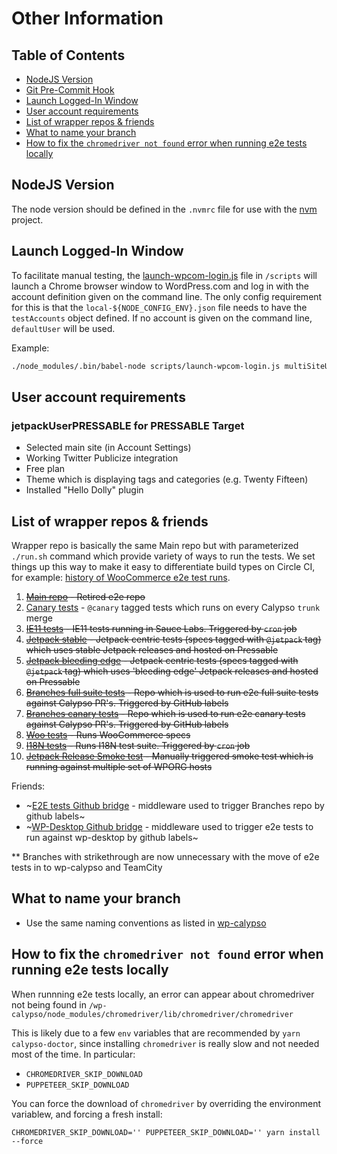 # Other Information

## Table of Contents

- [NodeJS Version](#nodejs-version)
- [Git Pre-Commit Hook](#git-pre-commit-hook)
- [Launch Logged-In Window](#launch-logged-in-window)
- [User account requirements](#user-account-requirements)
- [List of wrapper repos & friends](#list-of-wrapper-repos--friends)
- [What to name your branch](#what-to-name-your-branch)
- [How to fix the `chromedriver not found` error when running e2e tests locally](#how-to-fix-the-chromedriver-not-found-error-when-running-e2e-tests-locally)

## NodeJS Version

The node version should be defined in the `.nvmrc` file for use with the [nvm](https://github.com/creationix/nvm) project.

## Launch Logged-In Window

To facilitate manual testing, the [launch-wpcom-login.js](/scripts/launch-wpcom-login.js) file in `/scripts` will launch a Chrome browser window to WordPress.com and log in with the account definition given on the command line. The only config requirement for this is that the `local-${NODE_CONFIG_ENV}.json` file needs to have the `testAccounts` object defined. If no account is given on the command line, `defaultUser` will be used.

Example:

```bash
./node_modules/.bin/babel-node scripts/launch-wpcom-login.js multiSiteUser
```

## User account requirements

### jetpackUserPRESSABLE for PRESSABLE Target

- Selected main site (in Account Settings)
- Working Twitter Publicize integration
- Free plan
- Theme which is displaying tags and categories (e.g. Twenty Fifteen)
- Installed "Hello Dolly" plugin

## List of wrapper repos & friends

Wrapper repo is basically the same Main repo but with parameterized `./run.sh` command which provide variety of ways to run the tests. We set things up this way to make it easy to differentiate build types on Circle CI, for example: [history of WooCommerce e2e test runs](https://circleci.com/build-insights/gh/Automattic/wp-e2e-tests-woocommerce/master).

1. ~~[Main repo](https://github.com/Automattic/wp-e2e-tests) - Retired e2e repo~~
1. [Canary tests](https://github.com/Automattic/wp-e2e-tests-canary) - `@canary` tagged tests which runs on every Calypso `trunk` merge
1. ~~[IE11 tests](https://github.com/Automattic/wp-e2e-tests-ie11) - IE11 tests running in Sauce Labs. Triggered by `cron` job~~
1. ~~[Jetpack stable](https://github.com/Automattic/wp-e2e-tests-jetpack) - Jetpack centric tests (specs tagged with `@jetpack` tag) which uses stable Jetpack releases and hosted on Pressable~~
1. ~~[Jetpack bleeding edge](https://github.com/Automattic/wp-e2e-tests-jetpack-be) - Jetpack centric tests (specs tagged with `@jetpack` tag) which uses 'bleeding edge' Jetpack releases and hosted on Pressable~~
1. ~~[Branches full suite tests](https://github.com/Automattic/wp-e2e-tests-for-branches) - Repo which is used to run e2e full suite tests against Calypso PR's. Triggered by GitHub labels~~
1. ~~[Branches canary tests](https://github.com/Automattic/wp-e2e-canary-for-branches) - Repo which is used to run e2e canary tests against Calypso PR's. Triggered by GitHub labels~~
1. ~~[Woo tests](https://github.com/Automattic/wp-e2e-tests-woocommerce) - Runs WooCommerce specs~~
1. ~~[I18N tests](https://github.com/Automattic/wp-e2e-tests-i18n) - Runs I18N test suite. Triggered by `cron` job~~
1. ~~[Jetpack Release Smoke test](https://github.com/Automattic/wp-e2e-tests-jetpack-smoke) - Manually triggered smoke test which is running against multiple set of WPORG hosts~~

Friends:

- ~[E2E tests Github bridge](https://github.com/Automattic/wp-e2e-tests-gh-bridge) - middleware used to trigger Branches repo by github labels~
- ~[WP-Desktop Github bridge](https://github.com/Automattic/wp-desktop-gh-bridge) - middleware used to trigger e2e tests to run against wp-desktop by github labels~

\*\* Branches with strikethrough are now unnecessary with the move of e2e tests in to wp-calypso and TeamCity

## What to name your branch

- Use the same naming conventions as listed in [wp-calypso](https://github.com/Automattic/wp-calypso/blob/HEAD/docs/git-workflow.md#branch-naming-scheme)

## How to fix the `chromedriver not found` error when running e2e tests locally

When runnning e2e tests locally, an error can appear about chromedriver not being found in `/wp-calypso/node_modules/chromedriver/lib/chromedriver/chromedriver`

This is likely due to a few `env` variables that are recommended by `yarn calypso-doctor`, since installing `chromedriver` is really slow and not needed most of the time. In particular:

- `CHROMEDRIVER_SKIP_DOWNLOAD`
- `PUPPETEER_SKIP_DOWNLOAD`

You can force the download of `chromedriver` by overriding the environment variablew, and forcing a fresh install:

`CHROMEDRIVER_SKIP_DOWNLOAD='' PUPPETEER_SKIP_DOWNLOAD='' yarn install --force`
